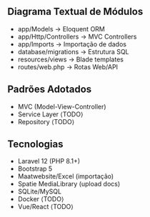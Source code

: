 ## Diagrama Textual de Módulos
- app/Models → Eloquent ORM
- app/Http/Controllers → MVC Controllers
- app/Imports → Importação de dados
- database/migrations → Estrutura SQL
- resources/views → Blade templates
- routes/web.php → Rotas Web/API

## Padrões Adotados
- MVC (Model-View-Controller)
- Service Layer ⟨TODO⟩
- Repository ⟨TODO⟩

## Tecnologias
- Laravel 12 (PHP 8.1+)
- Bootstrap 5
- Maatwebsite/Excel (importação)
- Spatie MediaLibrary (upload docs)
- SQLite/MySQL
- Docker ⟨TODO⟩
- Vue/React ⟨TODO⟩
